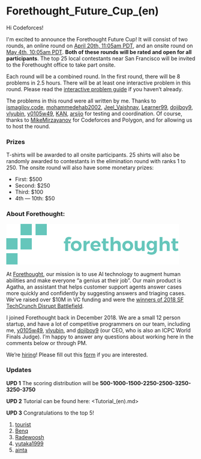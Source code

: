 # Forethought_Future_Cup_(en)

Hi Codeforces!

I'm excited to announce the Forethought Future Cup! It will consist of two rounds, an online round on [April 20th, 11:05am PDT](https://codeforces.com/https://www.timeanddate.com/worldclock/fixedtime.html?day=20&month=4&year=2019&hour=21&min=5&sec=0&p1=166), and an onsite round on [May 4th, 10:05am PDT](https://codeforces.com/https://www.timeanddate.com/worldclock/fixedtime.html?day=4&month=5&year=2019&hour=20&min=5&sec=0&p1=166). **Both of these rounds will be rated and open for all participants**. The top 25 local contestants near San Francisco will be invited to the Forethought office to take part onsite.

Each round will be a combined round. In the first round, there will be 8 problems in 2.5 hours. There will be at least one interactive problem in this round. Please read the [interactive problem guide](https://codeforces.com/blog/entry/45307) if you haven’t already.

The problems in this round were all written by me. Thanks to [ismagilov.code](https://codeforces.com/profile/ismagilov.code "International Master ismagilov.code"), [mohammedehab2002](https://codeforces.com/profile/mohammedehab2002 "Master mohammedehab2002"), [Jeel_Vaishnav](https://codeforces.com/profile/Jeel_Vaishnav "Master Jeel_Vaishnav"), [Learner99](https://codeforces.com/profile/Learner99 "Candidate Master Learner99"), [dojiboy9](https://codeforces.com/profile/dojiboy9 "Candidate Master dojiboy9"), [vlyubin](https://codeforces.com/profile/vlyubin "Candidate Master vlyubin"), [y0105w49](https://codeforces.com/profile/y0105w49 "International Grandmaster y0105w49"), [KAN](https://codeforces.com/profile/KAN "Grandmaster KAN"), [arsijo](https://codeforces.com/profile/arsijo "International Grandmaster arsijo") for testing and coordination. Of course, thanks to [MikeMirzayanov](https://codeforces.com/profile/MikeMirzayanov "Headquarters, MikeMirzayanov") for Codeforces and Polygon, and for allowing us to host the round.

### Prizes

T-shirts will be awarded to all onsite participants. 25 shirts will also be randomly awarded to contestants in the elimination round with ranks 1 to 250. The onsite round will also have some monetary prizes:

 * First: $500
* Second: $250
* Third: $100
* 4th — 10th: $50

### About Forethought:

![ ](images/aeab920ab26e3160b729e610d5e81dd916cc2b7a.svg)

At [Forethought](https://codeforces.com/https://www.forethought.ai/), our mission is to use AI technology to augment human abilities and make everyone “a genius at their job”. Our main product is Agatha, an assistant that helps customer support agents answer cases more quickly and confidently by suggesting answers and triaging cases. We've raised over $10M in VC funding and were the [winners of 2018 SF TechCrunch Disrupt Battlefield](https://codeforces.com/https://techcrunch.com/2018/09/07/forethought-wins-startup-battlefield-at-disrupt-sf-2018/).

I joined Forethought back in December 2018. We are a small 12 person startup, and have a lot of competitive programmers on our team, including me, [y0105w49](https://codeforces.com/profile/y0105w49 "International Grandmaster y0105w49"), [vlyubin](https://codeforces.com/profile/vlyubin "Candidate Master vlyubin"), and [dojiboy9](https://codeforces.com/profile/dojiboy9 "Candidate Master dojiboy9") (our CEO, who is also an ICPC World Finals Judge). I’m happy to answer any questions about working here in the comments below or through PM.

We’re [hiring](https://codeforces.com/https://www.forethought.ai/careers)! Please fill out this [form](https://codeforces.com/userForm/20a91bf7da125d94?locale=en) if you are interested.

### Updates

**UPD 1** The scoring distribution will be **500-1000-1500-2250-2500-3250-3250-3750**

**UPD 2** Tutorial can be found here: <Tutorial_(en).md>

**UPD 3** Congratulations to the top 5!

 1. [tourist](https://codeforces.com/profile/tourist "Legendary Grandmaster tourist")
2. [Benq](https://codeforces.com/profile/Benq "Legendary Grandmaster Benq")
3. [Radewoosh](https://codeforces.com/profile/Radewoosh "Legendary Grandmaster Radewoosh")
4. [yutaka1999](https://codeforces.com/profile/yutaka1999 "Legendary Grandmaster yutaka1999")
5. [ainta](https://codeforces.com/profile/ainta "Legendary Grandmaster ainta")
